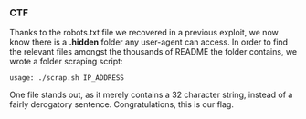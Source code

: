 ### CTF

Thanks to the robots.txt file we recovered in a previous exploit, we now know there is a **.hidden** folder any user-agent can access. In order to find the relevant files amongst the thousands of README the folder contains, we wrote a folder scraping script:

    usage: ./scrap.sh IP_ADDRESS

One file stands out, as it merely contains a 32 character string, instead of a fairly derogatory sentence. Congratulations, this is our flag.
